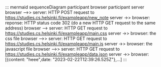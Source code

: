 ::: mermaid
    sequenceDiagram
        participant browser
        participant server
        browser -->> server: HTTP POST request to https://studies.cs.helsinki.fi/exampleapp/new_note
        server ->> browser: reponse: HTTP status code 302 (do a new HTTP GET request to the same address)
        browser --> server:  HTTP GET request to https://studies.cs.helsinki.fi/exampleapp/main.css
        server ->> browser: the css file
        browser -->> server:  HTTP GET request to https://studies.cs.helsinki.fi/exampleapp/main.js
        server ->> browser: the javascript file
        browser -->> server:  HTTP GET request to https://studies.cs.helsinki.fi/exampleapp/data.json
        server ->> browser: [{content: "heee",date: "2023-02-22T12:39:26.525Z"},...]
:::